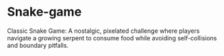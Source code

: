 # Snake-game
Classic Snake Game: A nostalgic, pixelated challenge where players navigate a growing serpent to consume food while avoiding self-collisions and boundary pitfalls.
